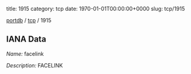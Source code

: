 title: 1915
category: tcp
date: 1970-01-01T00:00:00+0000
slug: tcp/1915

[portdb](/) / [tcp](/category/tcp.html) / 1915


## IANA Data

_Name:_ facelink

_Description:_ FACELINK

